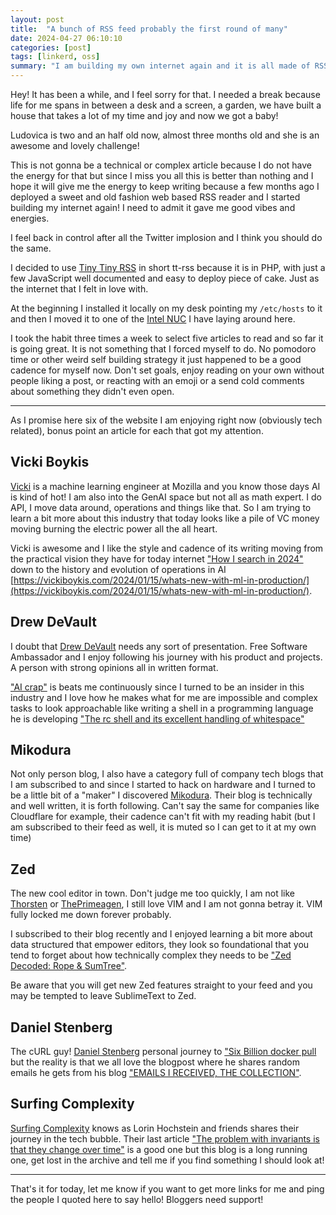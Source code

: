 ```yaml
---
layout: post
title:  "A bunch of RSS feed probably the first round of many"
date: 2024-04-27 06:10:10
categories: [post]
tags: [linkerd, oss]
summary: "I am building my own internet again and it is all made of RSS feeds today a few that I am particulary enjoying following those days"
---
```


Hey! It has been a while, and I feel sorry for that. I needed a break because
life for me spans in between a desk and a screen, a garden, we have built a
house that takes a lot of my time and joy and now we got a baby!

Ludovica is two and an half old now, almost three months old and she is an
awesome and lovely challenge!

This is not gonna be a technical or complex article because I do not have the
energy for that but since I miss you all this is better than nothing and I hope
it will give me the energy to keep writing because a few months ago I deployed
a sweet and old fashion web based RSS reader and I started building my internet
again! I need to admit it gave me good vibes and energies.

I feel back in control after all the Twitter implosion and I think you should do the same.

I decided to use [Tiny Tiny RSS](https://tt-rss.org/) in short tt-rss because
it is in PHP, with just a few JavaScript well documented and easy to deploy
piece of cake. Just as the internet that I felt in love with.

At the beginning I installed it locally on my desk pointing my `/etc/hosts` to
it and then I moved it to one of the [Intel
NUC](https://gianarb.it/blog/homelab-diy-bmc-intel-nuc) I have laying around
here.

I took the habit three times a week to select five articles to read and so far
it is going great. It is not something that I forced myself to do. No pomodoro
time or other weird self building strategy it just happened to be a good
cadence for myself now. Don't set goals, enjoy reading on your own without
people liking a post, or reacting with an emoji or a send cold comments about
something they didn't even open.

---

As I promise here six of the website I am enjoying right now (obviously tech
related), bonus point an article for each that got my attention.

## Vicki Boykis

[Vicki](https://vickiboykis.com/) is a machine learning engineer at Mozilla and
you know those days AI is kind of hot! I am also into the GenAI space but not
all as math expert. I do API, I move data around, operations and things like
that. So I am trying to learn a bit more about this industry that today looks
like a pile of VC money moving burning the electric power all the all heart.

Vicki is awesome and I like the style and cadence of its writing moving from
the practical vision they have for today internet ["How I search in
2024"](https://vickiboykis.com/2024/04/25/how-i-search-in-2024/) down to the
history and evolution of operations in AI
[https://vickiboykis.com/2024/01/15/whats-new-with-ml-in-production/](https://vickiboykis.com/2024/01/15/whats-new-with-ml-in-production/).

## Drew DeVault

I doubt that [Drew DeVault](https://drewdevault.com/) needs any sort of
presentation. Free Software Ambassador and I enjoy following his journey with
his product and projects. A person with strong opinions all in written format.

["AI crap"](https://drewdevault.com/2023/08/29/2023-08-29-AI-crap.html) is
beats me continuously since I turned to be an insider in this industry and I
love how he makes what for me are impossible and complex tasks to look
approachable like writing a shell in a programming language he is developing
["The rc shell and its excellent handling of whitespace"](https://drewdevault.com/2023/07/31/The-rc-shell-and-whitespace.html)

## Mikodura

Not only person blog, I also have a category full of company tech blogs that I
am subscribed to and since I started to hack on hardware and I turned to be a
little bit of a "maker" I discovered
[Mikodura](https://www.midokura.com/blog/). Their blog is technically and well
written, it is forth following. Can't say the same for companies like
Cloudflare for example, their cadence can't fit with my reading habit (but I am
subscribed to their feed as well, it is muted so I can get to it at my own
time)

## Zed

The new cool editor in town. Don't judge me too quickly, I am not like
[Thorsten](https://registerspill.thorstenball.com/p/from-vim-to-zed) or
[ThePrimeagen](https://www.youtube.com/watch?v=ZRnWmNdf5IE), I still love VIM
and I am not gonna betray it. VIM fully locked me down forever probably.

I subscribed to their blog recently and I enjoyed learning a bit more about
data structured that empower editors, they look so foundational that you tend
to forget about how technically complex they needs to be ["Zed Decoded: Rope & SumTree"](https://zed.dev/blog/zed-decoded-rope-sumtree).

Be aware that you will get new Zed features straight to your feed and you may
be tempted to leave SublimeText to Zed.

## Daniel Stenberg

The cURL guy! [Daniel Stenberg](https://daniel.haxx.se/blog/) personal journey
to ["Six Billion docker
pull](https://daniel.haxx.se/blog/2024/04/24/six-billion-docker-pulls/) but the
reality is that we all love the blogpost where he shares random emails he gets
from his blog ["EMAILS I RECEIVED, THE
COLLECTION"](https://daniel.haxx.se/blog/2024/01/12/emails-i-received-the-collection/).

## Surfing Complexity

[Surfing Complexity](https://surfingcomplexity.blog/) knows as Lorin Hochstein
and friends shares their journey in the tech bubble. Their last article ["The
problem with invariants is that they change over
time"](https://surfingcomplexity.blog/2024/03/26/the-problem-with-invariants-is-that-they-change-over-time/)
is a good one but this blog is a long running one, get lost in the archive and
tell me if you find something I should look at!

---

That's it for today, let me know if you want to get more links for me and ping
the people I quoted here to say hello! Bloggers need support!
